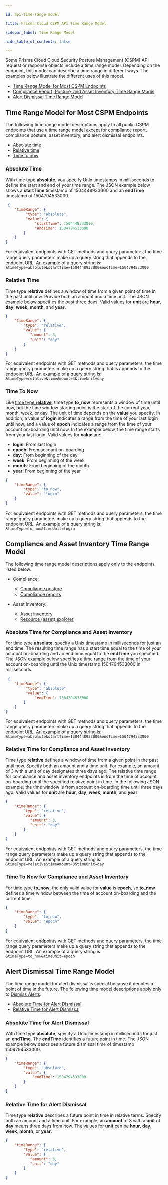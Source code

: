 ```yaml
---

id: api-time-range-model

title: Prisma Cloud CSPM API Time Range Model

sidebar_label: Time Range Model

hide_table_of_contents: false

---
```


Some Prisma Cloud Cloud Security Posture Management (CSPM) API request or response objects include a time range model. Depending on the endpoint, this model can describe a time range in different ways. The examples below illustrate the different uses of this model.

* [Time Range Model for Most CSPM Endpoints](#time-range-model-for-most-cspm-endpoints)
* [Compliance Report, Posture, and Asset Inventory Time Range Model](#compliance-report-posture-and-asset-inventory-time-range-model)
* [Alert Dismissal Time Range Model](#alert-dismissal-time-range-model)

## Time Range Model for Most CSPM Endpoints

​The following time range model descriptions apply to all public CSPM endpoints that use a time range model except for compliance report, compliance posture, asset inventory, and alert dismissal endpoints.

* [Absolute  time](#absolute-time)
* [Relative  time](#relative-time)
* [Time  to  now](#time-to-now)

### Absolute Time

With time type **absolute**, you specify Unix timestamps in milliseconds to define the start and end of your time range. The JSON example below shows a **startTime** timestamp of 1504448933000 and an **endTime** timestamp of 1504794533000.

```json
 {
    "timeRange": {
         "type": "absolute",
         "value": {
             "startTime": 1504448933000,
             "endTime": 1504794533000
        }
    }
}
```

For equivalent endpoints with GET methods and query parameters, the time range query parameters make up a query string that appends
to the endpoint URL. An example of a query string is: ``&timeType=absolute&startTime=1504448933000&endTime=1504794533000``

### Relative Time

Time type **relative** defines a window of time from a given point of time in the past until now. Provide both an amount and a time unit.  The JSON example below specifies the past three days. Valid values for **unit** are **hour**, **day**, **week**, **month**, and **year**.

```json
{
    "timeRange": {
        "type": "relative",
        "value": {
           "amount": 3,
           "unit": "day" 
        }
    }
}
```

For equivalent endpoints with GET methods and query parameters, the time range query parameters make up a query string that is appends
to the endpoint URL. An example of a query string is: ``&timeType=relative&timeAmount=3&timeUnit=day``

### Time To Now

Like [time type **relative**](#relative-time), time type **to_now** represents a window of time until now, but the time window starting point is the start of the current year, month, week, or day. The unit of time depends on the **value** you specify. In addition, a value of **login** indicates a range from the time of your last login until now, and a value of **epoch** indicates a range from the time of your account on-boarding until now. In the example below, the time range starts from your last login. Valid values for **value** are:

* **login**: From last login
* **epoch**: From account on-boarding
* **day**: From beginning of the day
* **week**: From beginning of the week
* **month**: From beginning of the month
* **year**: From beginning of the year

```json
{
    "timeRange": {
        "type": "to_now",
        "value": "login"
    }
}
```

​For equivalent endpoints with GET methods and query parameters, the time range query parameters make up a query string that appends
to the endpoint URL. An example of a query string is: ``&timeType=to_now&timeUnit=login``

## Compliance and Asset Inventory Time Range Model

The following time range model descriptions apply only to the endpoints listed below:

* Compliance:
  * [Compliance posture](/api/cloud/cspm/compliance-posture)
  * [Compliance reports](/api/cloud/cspm/reports)

* Asset Inventory:  
  * [Asset inventory](/api/cloud/cspm/asset-inventory)
  * [Resource (asset) explorer](/api/cloud/cspm/resource-explorer)

### Absolute Time for Compliance and Asset Inventory

​For time type **absolute**, specify a Unix timestamp in milliseconds for just an end time. The resulting time range has a start time equal to the time of your account on-boarding and an end time equal to the **endTime** you specified. The JSON example below specifies a time range from the time of your account on-boarding until the Unix timestamp 1504794533000 in milliseconds.

```json
 {
    "timeRange": {
         "type": "absolute",
         "value": {
             "endTime": 1504794533000
        }
    }
}

```

For equivalent endpoints with GET methods and query parameters, the time range query parameters make up a query string that appends
to the endpoint URL. An example of a query string is: ``&timeType=absolute&startTime=1504448933000&endTime=1504794533000``

### Relative Time for Compliance and Asset Inventory

Time type **relative** defines a window of time from a given point in the past until now. Specify both an amount and a time unit. For example, an amount of 3 with a unit of day designates three days ago. The relative time range for compliance and asset inventory endpoints is from the time of account on-boarding until the specified relative point in time. In the following JSON example, the time window is from account on-boarding time until three days ago. Valid values for **unit** are **hour**, **day**, **week**, **month**, and **year**.

```json
{
    "timeRange": {
        "type": "relative",
        "value": {
           "amount": 3,
           "unit": "day" 
        }
    }
}
```

For equivalent endpoints with GET methods and query parameters, the time range query parameters make up a query string that appends to the endpoint URL. An example of a query string is: ``&timeType=relative&timeAmount=3&timeUnit=day``

### Time To Now for Compliance and Asset Inventory

For time type **to_now**, the only valid value for **value** is **epoch**, so **to_now** defines a time window between the time of account on-boarding and the current time.

```json
{
    "timeRange": {
        "type": "to_now",
        "value": "epoch"
    }
}
```

For equivalent endpoints with GET methods and query parameters, the time range query parameters make up a query string that appends
to the endpoint URL. An example of a query string is: ``&timeType=to_now&timeUnit=epoch``

## Alert Dismissal Time Range Model

The time range model for alert dismissal is special because it denotes a point of time in the future. The following time model descriptions apply only to [Dismiss  Alerts](/api/cloud/cspm/alerts#operation/dismiss-alerts).

* [Absolute  Time  for  Alert  Dismissal](#absolute-time-for-alert-dismissal)
* [Relative  Time  for  Alert  Dismissal](#relative-time-for-alert-dismissal)

### Absolute Time for Alert Dismissal

With time type **absolute**,  specify a Unix timestamp in milliseconds for just an **endTime**. The **endTime** identifies a future point in time. The JSON example below describes a future dismissal time of timestamp 1504794533000.

```json
{
    "timeRange": {
        "type": "absolute",
        "value": {
            "endTime": 1504794533000
        }
    }
}
```

### Relative Time for Alert Dismissal

Time type **relative** describes a future point in time in relative terms. Specify both an amount and a time unit.  For example, an **amount** of 3 with a **unit** of **day** means three days from now. The values for **unit** can be **hour**, **day**, **week**, **month**, or **year**.

```json
{
    "timeRange": {
        "type": "relative",
        "value": {
           "amount": 3,
           "unit": "day"
        }
    }
}
```
